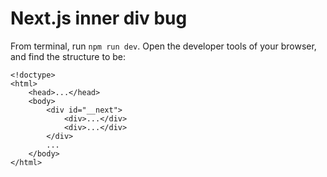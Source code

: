 # Next.js inner div bug

From terminal, run `npm run dev`. Open the developer tools of your browser, and find the structure to be:

```
<!doctype>
<html>
    <head>...</head>
    <body>
        <div id="__next">
            <div>...</div>
            <div>...</div>
        </div>
        ...
    </body>
</html>
```

